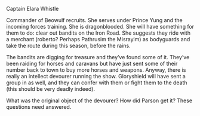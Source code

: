 Captain Elara Whistle

Commander of Beowulf recruits. She serves under Prince Yung and the incoming forces training. She is dragonblooded. She will have something for them to do: clear out bandits on the Iron Road. She suggests they ride with a merchant (roberto? Perhaps Pathrusim the Misrayim) as bodyguards and take the route during this season, before the rains.

The bandits are digging for treasure and they’ve found some of it. They’ve been raiding for horses and caravans but have just sent some of their number back to town to buy more horses and weapons. Anyway, there is really an intellect devourer running the show. Gloryshield will have sent a group in as well, and they can confer with them or fight them to the death (this should be very deadly indeed).

What was the original object of the devourer? How did Parson get it? These questions need answered.